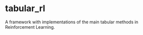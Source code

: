 # tabular_rl
A framework with implementations of the main tabular methods in Reinforcement Learning.
